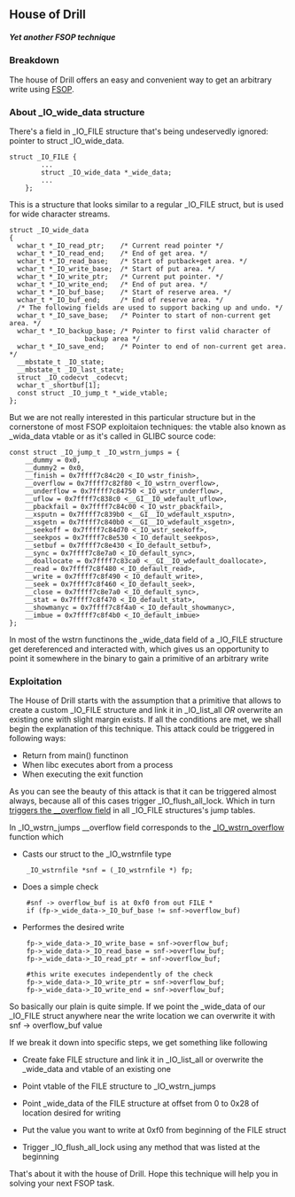 ## House of Drill

##### Yet another FSOP technique


### Breakdown
The house of Drill offers an easy and convenient way to get an arbitrary write using [FSOP](https://ctf-wiki.mahaloz.re/pwn/linux/io_file/fsop/).

### About _IO_wide_data structure  
There's a field in _IO_FILE structure that's being undeservedly ignored: pointer to struct _IO_wide_data. 
    
    struct _IO_FILE {
            ...
            struct _IO_wide_data *_wide_data;
            ...
        };

This is a structure that looks similar to a regular _IO_FILE struct, but is used for wide character streams.

    struct _IO_wide_data
    {
      wchar_t *_IO_read_ptr;	/* Current read pointer */
      wchar_t *_IO_read_end;	/* End of get area. */
      wchar_t *_IO_read_base;	/* Start of putback+get area. */
      wchar_t *_IO_write_base;	/* Start of put area. */
      wchar_t *_IO_write_ptr;	/* Current put pointer. */
      wchar_t *_IO_write_end;	/* End of put area. */
      wchar_t *_IO_buf_base;	/* Start of reserve area. */
      wchar_t *_IO_buf_end;		/* End of reserve area. */
      /* The following fields are used to support backing up and undo. */
      wchar_t *_IO_save_base;	/* Pointer to start of non-current get area. */
      wchar_t *_IO_backup_base;	/* Pointer to first valid character of
    				   backup area */
      wchar_t *_IO_save_end;	/* Pointer to end of non-current get area. */
      __mbstate_t _IO_state;
      __mbstate_t _IO_last_state;
      struct _IO_codecvt _codecvt;
      wchar_t _shortbuf[1];
      const struct _IO_jump_t *_wide_vtable;
    };


But we are not really interested in this particular structure but in the cornerstone of most FSOP exploitaion techniques: the vtable also known as  _wida_data vtable or as it's called in GLIBC source code:
    
    const struct _IO_jump_t _IO_wstrn_jumps = {
        __dummy = 0x0,
        __dummy2 = 0x0,
        __finish = 0x7ffff7c84c20 <_IO_wstr_finish>,
        __overflow = 0x7ffff7c82f80 <_IO_wstrn_overflow>,
        __underflow = 0x7ffff7c84750 <_IO_wstr_underflow>,
        __uflow = 0x7ffff7c838c0 <__GI__IO_wdefault_uflow>,
        __pbackfail = 0x7ffff7c84c00 <_IO_wstr_pbackfail>,
        __xsputn = 0x7ffff7c839b0 <__GI__IO_wdefault_xsputn>,
        __xsgetn = 0x7ffff7c840b0 <__GI__IO_wdefault_xsgetn>,
        __seekoff = 0x7ffff7c84d70 <_IO_wstr_seekoff>,
        __seekpos = 0x7ffff7c8e530 <_IO_default_seekpos>,
        __setbuf = 0x7ffff7c8e430 <_IO_default_setbuf>,
        __sync = 0x7ffff7c8e7a0 <_IO_default_sync>,
        __doallocate = 0x7ffff7c83ca0 <__GI__IO_wdefault_doallocate>,
        __read = 0x7ffff7c8f480 <_IO_default_read>,
        __write = 0x7ffff7c8f490 <_IO_default_write>,
        __seek = 0x7ffff7c8f460 <_IO_default_seek>,
        __close = 0x7ffff7c8e7a0 <_IO_default_sync>,
        __stat = 0x7ffff7c8f470 <_IO_default_stat>,
        __showmanyc = 0x7ffff7c8f4a0 <_IO_default_showmanyc>,
        __imbue = 0x7ffff7c8f4b0 <_IO_default_imbue>
    };

In most of the wstrn functinons the _wide_data field of a _IO_FILE structure get dereferenced and interacted with, which gives us an opportunity to point it somewhere in the binary to gain a primitive of an arbitrary write

### Exploitation  
The House of Drill starts with the assumption that a primitive that allows to create a custom _IO_FILE structure and link it in _IO_list_all *OR* overwrite an existing one with slight margin exists. If all the conditions are met, we shall begin the explanation of this technique. This attack could be triggered in following ways:

 - Return from main() functinon
 - When libc executes abort from a process
 - When executing the exit function

 As you can see the beauty of this attack is that it can be triggered almost always, because all of this cases trigger _IO_flush_all_lock. Which in turn [triggers the __overflow field](https://elixir.bootlin.com/glibc/glibc-2.35/source/libio/genops.c#L706) in all _IO_FILE structures's jump tables.  

 In _IO_wstrn_jumps __overflow field corresponds to the [_IO_wstrn_overflow](https://elixir.bootlin.com/glibc/glibc-2.35/source/libio/vswprintf.c#L34) function which

 - Casts our struct to the _IO_wstrnfile type

        _IO_wstrnfile *snf = (_IO_wstrnfile *) fp;

 - Does a simple check 

        #snf -> overflow_buf is at 0xf0 from out FILE *
        if (fp->_wide_data->_IO_buf_base != snf->overflow_buf)

 - Performes the desired write 

        fp->_wide_data->_IO_write_base = snf->overflow_buf;
        fp->_wide_data->_IO_read_base = snf->overflow_buf;
        fp->_wide_data->_IO_read_ptr = snf->overflow_buf;

        #this write executes independently of the check
        fp->_wide_data->_IO_write_ptr = snf->overflow_buf;
        fp->_wide_data->_IO_write_end = snf->overflow_buf;


So basically our plain is quite simple. If we point the _wide_data of our _IO_FILE struct anywhere near the write location we can overwrite it with snf -> overflow_buf value

If we break it down into specific steps, we get something like following

 - Create fake FILE structure and link it in _IO_list_all or overwrite the _wide_data and vtable of an existing one

 - Point vtable of the FILE structure to _IO_wstrn_jumps

 - Point _wide_data of the FILE structure at offset from 0 to 0x28 of location desired for writing

 - Put the value you want to write at 0xf0 from beginning of the FILE struct

 - Trigger _IO_flush_all_lock using any method that was listed at the beginning

 That's about it with the house of Drill. Hope this technique will help you in solving your next FSOP task.
